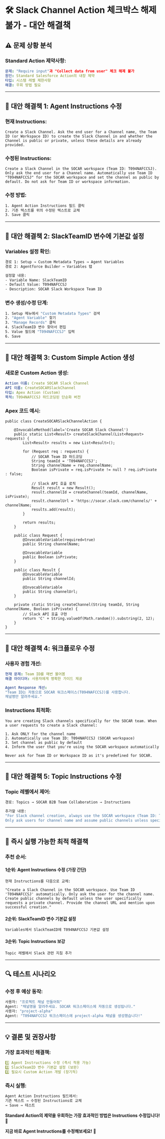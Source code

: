 # 🛠️ Slack Channel Action 체크박스 해제 불가 - 대안 해결책

## ⚠️ **문제 상황 분석**

### **Standard Action 제약사항:**
```yaml
문제: "Require input"과 "Collect data from user" 체크 해제 불가
원인: Standard Salesforce Action의 내장 제약
타입: 시스템 레벨 제한사항
해결: 우회 방법 필요
```

---

## 🎯 **대안 해결책 1: Agent Instructions 수정**

### **현재 Instructions:**
```text
Create a Slack Channel. Ask the end user for a Channel name, the Team ID (or Workspace ID) to create the Slack Channel in and whether the Channel is public or private, unless these details are already provided.
```

### **수정된 Instructions:**
```text
Create a Slack Channel in the SOCAR workspace (Team ID: T094NAFCCSJ). Only ask the end user for a Channel name. Automatically use Team ID "T094NAFCCSJ" for the SOCAR workspace and set the channel as public by default. Do not ask for Team ID or workspace information.
```

### **수정 방법:**
```bash
1. Agent Action Instructions 필드 클릭
2. 기존 텍스트를 위의 수정된 텍스트로 교체
3. Save 클릭
```

---

## 🎯 **대안 해결책 2: SlackTeamID 변수에 기본값 설정**

### **Variables 설정 확인:**
```bash
경로 1: Setup → Custom Metadata Types → Agent Variables
경로 2: Agentforce Builder → Variables 탭

설정할 내용:
- Variable Name: SlackTeamID
- Default Value: T094NAFCCSJ
- Description: SOCAR Slack Workspace Team ID
```

### **변수 생성/수정 단계:**
```bash
1. Setup 메뉴에서 "Custom Metadata Types" 검색
2. "Agent Variable" 찾기
3. "Manage Records" 클릭
4. SlackTeamID 변수 찾아서 편집
5. Value 필드에 "T094NAFCCSJ" 입력
6. Save
```

---

## 🎯 **대안 해결책 3: Custom Simple Action 생성**

### **새로운 Custom Action 생성:**
```yaml
Action 이름: Create SOCAR Slack Channel
API 이름: CreateSOCARSlackChannel
타입: Apex Action (Custom)
목적: T094NAFCCSJ 하드코딩된 단순화 버전
```

### **Apex 코드 예시:**
```apex
public class CreateSOCARSlackChannelAction {
    
    @InvocableMethod(label='Create SOCAR Slack Channel')
    public static List<Result> createSlackChannel(List<Request> requests) {
        List<Result> results = new List<Result>();
        
        for (Request req : requests) {
            // SOCAR Team ID 하드코딩
            String teamId = 'T094NAFCCSJ';
            String channelName = req.channelName;
            Boolean isPrivate = req.isPrivate != null ? req.isPrivate : false;
            
            // Slack API 호출 로직
            Result result = new Result();
            result.channelId = createChannel(teamId, channelName, isPrivate);
            result.channelUrl = 'https://socar.slack.com/channels/' + channelName;
            results.add(result);
        }
        
        return results;
    }
    
    public class Request {
        @InvocableVariable(required=true)
        public String channelName;
        
        @InvocableVariable
        public Boolean isPrivate;
    }
    
    public class Result {
        @InvocableVariable
        public String channelId;
        
        @InvocableVariable
        public String channelUrl;
    }
    
    private static String createChannel(String teamId, String channelName, Boolean isPrivate) {
        // Slack API 호출 구현
        return 'C' + String.valueOf(Math.random()).substring(2, 12);
    }
}
```

---

## 🎯 **대안 해결책 4: 워크플로우 수정**

### **사용자 경험 개선:**
```yaml
현재 문제: Team ID를 매번 물어봄
해결 아이디어: 사용자에게 명확한 가이드 제공

Agent Response 개선:
"Team ID는 자동으로 SOCAR 워크스페이스(T094NAFCCSJ)를 사용합니다. 
채널명만 알려주세요."
```

### **Instructions 최적화:**
```text
You are creating Slack channels specifically for the SOCAR team. When a user requests to create a Slack channel:

1. Ask ONLY for the channel name
2. Automatically use Team ID: T094NAFCCSJ (SOCAR workspace)
3. Set channel as public by default
4. Inform the user that you're using the SOCAR workspace automatically

Never ask for Team ID or Workspace ID as it's predefined for SOCAR.
```

---

## 🎯 **대안 해결책 5: Topic Instructions 수정**

### **Topic 레벨에서 제어:**
```bash
경로: Topics → SOCAR B2B Team Collaboration → Instructions

추가할 내용:
"For Slack channel creation, always use the SOCAR workspace (Team ID: T094NAFCCSJ). 
Only ask users for channel name and assume public channels unless specifically requested otherwise."
```

---

## 🚀 **즉시 실행 가능한 최적 해결책**

### **추천 순서:**

#### **1순위: Agent Instructions 수정 (가장 간단)**
```text
현재 Instructions를 다음으로 교체:

"Create a Slack Channel in the SOCAR workspace. Use Team ID 'T094NAFCCSJ' automatically. Only ask the user for the channel name. Create public channels by default unless the user specifically requests a private channel. Provide the channel URL and mention upon successful creation."
```

#### **2순위: SlackTeamID 변수 기본값 설정**
```bash
Variables에서 SlackTeamID에 T094NAFCCSJ 기본값 설정
```

#### **3순위: Topic Instructions 보강**
```text
Topic 레벨에서 Slack 관련 지침 추가
```

---

## 🔍 **테스트 시나리오**

### **수정 후 예상 동작:**
```bash
사용자: "프로젝트 채널 만들어줘"
Agent: "채널명을 알려주세요. SOCAR 워크스페이스에 자동으로 생성됩니다."
사용자: "project-alpha"
Agent: "T094NAFCCSJ 워크스페이스에 project-alpha 채널을 생성했습니다!"
```

---

## 💡 **결론 및 권장사항**

### **가장 효과적인 해결책:**
```yaml
1️⃣ Agent Instructions 수정 (즉시 적용 가능)
2️⃣ SlackTeamID 변수 기본값 설정 (보완)
3️⃣ 필요시 Custom Action 개발 (장기적)
```

### **즉시 실행:**
```bash
Agent Action Instructions 필드에서:
기존 텍스트 → 수정된 Instructions로 교체
→ Save → 테스트
```

**Standard Action의 제약을 우회하는 가장 효과적인 방법은 Instructions 수정입니다!** 🎯

**지금 바로 Agent Instructions를 수정해보세요!** 🚀
